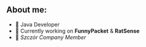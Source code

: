 ## About me:

- 💬 Java Developer
- 🤔 Currently working on **FunnyPacket** & **RatSense**
- 🐀 *Szczór Company Member*
